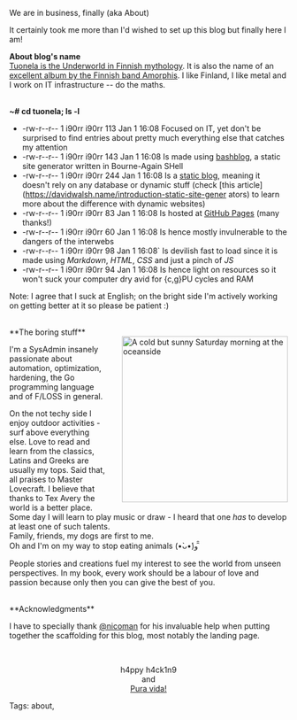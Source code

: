 We are in business, finally (aka About)

It certainly took me more than I'd wished to set up this blog but finally here I am!

**About blog's name**
<br/>[Tuonela is the Underworld in Finnish mythology](https://en.wikipedia.org/wiki/Tuonela). It is also the name of an [excellent album by the Finnish band Amorphis](http://www.metal-archives.com/reviews/Amorphis/Tuonela/1/). I like Finland, I like metal and I work on IT infrastructure -- do the maths.  
<br/>

**~# cd tuonela; ls -l**

* -rw-r--r--  1 i90rr i90rr 113 Jan  1 16:08 Focused on IT, yet don't be surprised to find entries about pretty much everything else that catches my attention
* -rw-r--r--  1 i90rr i90rr 143 Jan  1 16:08 Is made using [bashblog](https://github.com/cfenollosa/bashblog "Meet the little giant"), a static site generator written in Bourne-Again SHell
* -rw-r--r--  1 i90rr i90rr 244 Jan  1 16:08 Is a [static blog](https://www.staticgen.com), meaning it doesn't rely on any database or dynamic stuff (check [this article](https://davidwalsh.name/introduction-static-site-gener
ators) to learn more about the difference with dynamic websites)
* -rw-r--r--  1 i90rr i90rr  83 Jan  1 16:08 Is hosted at [GitHub Pages](https://pages.github.com "GitHub Pages") (many thanks!)
* -rw-r--r--  1 i90rr i90rr  60 Jan  1 16:08 Is hence mostly invulnerable to the dangers of the interwebs
* -rw-r--r--  1 i90rr i90rr  98 Jan  1 16:08` Is devilish fast to load since it is made using *Markdown*, *HTML*, *CSS* and just a pinch of *JS*
* -rw-r--r--  1 i90rr i90rr  94 Jan  1 16:08 Is hence light on resources so it won't suck your computer dry avid for {c,g}PU cycles and RAM

Note: I agree that I suck at English; on the bright side I'm actively working on getting better at it so please be patient :)

<br/>
<img src="https://raw.githubusercontent.com/i90rr/i90rr.github.io/master/resources/img/394089_ds.png" alt="A cold but sunny Saturday morning at the oceanside" title="A cold but sunny Saturday morning at the oceanside" align="right" width="300" height="300" style="margin-left: 25px" vspace="16px">
**The boring stuff**

I'm a SysAdmin insanely passionate about automation, optimization, hardening, the Go programming language and of F/LOSS in general.

On the not techy side I enjoy outdoor activities - surf above everything else. Love to read and learn from the classics, Latins and Greeks are usually my tops. Said that, all praises to Master Lovecraft. I believe that thanks to Tex Avery the world is a better place. Some day I will learn to play music or draw - I heard that one _has_ to develop at least one of such talents.
<br/>Family, friends, my dogs are first to me.
<br/>Oh and I'm on my way to stop eating animals (•̀ᴗ•́)و ̑̑

People stories and creations fuel my interest to see the world from unseen perspectives. In my book, every work should be a labour of love and passion because only then you can give the best of you.

<br/>
**Acknowledgments**

I have to specially thank [@nicoman](http://www.nicomanso.com/) for his invaluable help when putting together the scaffolding for this blog, most notably the landing page.

<br/>
<p align="center">h4ppy h4ck1n9
   <br/>
        and
   <br/><a href="http://bestcostaricantours.com/about/puravida.html">Pura vida!</a>
</p>

Tags: about,
